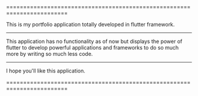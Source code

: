 ========================================================================

This is my portfolio application totally developed in flutter framework.

------------------------------------------------------------------------

This application has no functionality as of now but displays the power 
of flutter to develop powerful applications and frameworks to do so 
much more by writing so much less code.

------------------------------------------------------------------------

I hope you'll like this application.

========================================================================
